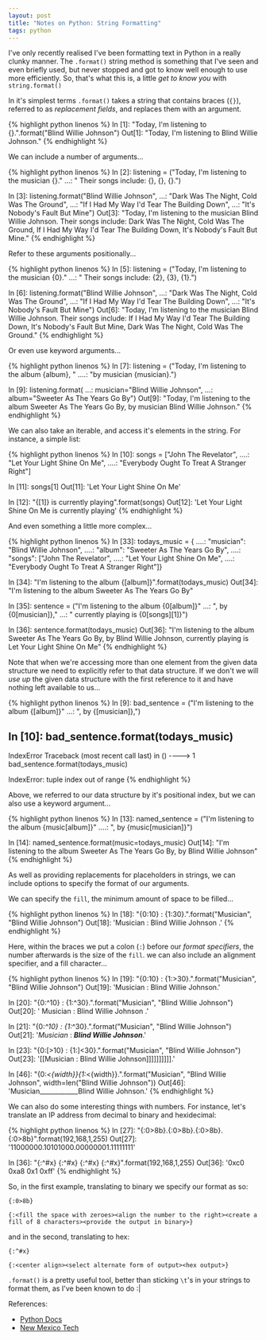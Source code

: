 ```yaml
---
layout: post
title: "Notes on Python: String Formatting"
tags: python
---
```


I've only recently realised I've been formatting text in Python in a really clunky manner.  The `.format()` string method is something that I've seen and even briefly used, but never stopped and got to know well enough to use more efficiently.
So, that's what this is, a little *get to know you* with `string.format()`

<!--more-->

In it's simplest terms `.format()` takes a string that contains braces (`{}`), referred to as *replacement fields*, and replaces them with an argument.

{% highlight python linenos %}
In [1]: "Today, I'm listening to {}.".format("Blind Willie Johnson")
Out[1]: "Today, I'm listening to Blind Willie Johnson."
{% endhighlight %}

We can include a number of arguments...

{% highlight python linenos %}
In [2]: listening = ("Today, I'm listening to the musician {}."
   ...: " Their songs include: {}, {}, {}.")

In [3]: listening.format("Blind Willie Johnson",
   ...: "Dark Was The Night, Cold Was The Ground",
   ...: "If I Had My Way I'd Tear The Building Down",
   ...: "It's Nobody's Fault But Mine")
Out[3]: "Today, I'm listening to the musician Blind Willie Johnson. Their songs include: Dark Was The Night, Cold Was The Ground, If I Had My Way I'd Tear The Building Down, It's Nobody's Fault But Mine."
{% endhighlight %}

Refer to these arguments positionally...

{% highlight python linenos %}
In [5]: listening = ("Today, I'm listening to the musician {0}."
   ...: " Their songs include: {2}, {3}, {1}.")

In [6]: listening.format("Blind Willie Johnson",
   ...: "Dark Was The Night, Cold Was The Ground",
   ...: "If I Had My Way I'd Tear The Building Down",
   ...: "It's Nobody's Fault But Mine")
Out[6]: "Today, I'm listening to the musician Blind Willie Johnson. Their songs include: If I Had My Way I'd Tear The Building Down, It's Nobody's Fault But Mine, Dark Was The Night, Cold Was The Ground."
{% endhighlight %}

Or even use keyword arguments...

{% highlight python linenos %}
In [7]: listening = ("Today, I'm listening to the album {album}, "
....: "by musician {musician}.")

In [9]: listening.format(
   ...: musician="Blind Willie Johnson",
   ...: album="Sweeter As The Years Go By")
Out[9]: "Today, I'm listening to the album Sweeter As The Years Go By, by musician Blind Willie Johnson."
{% endhighlight %}

We can also take an iterable, and access it's elements in the string.
For instance, a simple list:

{% highlight python linenos %}
In [10]: songs = ["John The Revelator",
   ....: "Let Your Light Shine On Me",
   ....: "Everybody Ought To Treat A Stranger Right"]

In [11]: songs[1]
Out[11]: 'Let Your Light Shine On Me'

In [12]: "{[1]} is currently playing".format(songs)
Out[12]: 'Let Your Light Shine On Me is currently playing'
{% endhighlight %}

And even something a little more complex...

{% highlight python linenos %}
In [33]: todays_music = {
   ....: "musician": "Blind Willie Johnson",
   ....: "album": "Sweeter As The Years Go By",
   ....: "songs": ["John The Revelator",
   ....: "Let Your Light Shine On Me",
   ....: "Everybody Ought To Treat A Stranger Right"]}

In [34]: "I'm listening to the album {[album]}".format(todays_music)
Out[34]: "I'm listening to the album Sweeter As The Years Go By"

In [35]: sentence = ("I'm listening to the album {0[album]}"
   ...: ", by {0[musician]},"
   ...: " currently playing is {0[songs][1]}")

In [36]: sentence.format(todays_music)
Out[36]: "I'm listening to the album Sweeter As The Years Go By, by Blind Willie Johnson, currently playing is Let Your Light Shine On Me"
{% endhighlight %}

Note that when we're accessing more than one element from the given data structure we need to explicitly refer to that data structure. If we don't we will *use up* the given data structure with the first reference to it and have nothing left available to us...

{% highlight python linenos %}
In [9]: bad_sentence = ("I'm listening to the album {[album]}"
   ...: ", by {[musician]},")

In [10]: bad_sentence.format(todays_music)
---------------------------------------------------------------------------
IndexError                                Traceback (most recent call last)
<ipython-input-10-3c99705a5b66> in <module>()
----> 1 bad_sentence.format(todays_music)

IndexError: tuple index out of range
{% endhighlight %}

Above, we referred to our data structure by it's positional index, but we can also use a keyword argument...

{% highlight python linenos %}
In [13]: named_sentence = ("I'm listening to the album {music[album]}"
   ....: ", by {music[musician]}")

In [14]: named_sentence.format(music=todays_music)
Out[14]: "I'm listening to the album Sweeter As The Years Go By, by Blind Willie Johnson"
{% endhighlight %}

As well as providing replacements for placeholders in strings, we can include options to specify the format of our arguments.

We can specify the `fill`, the minimum amount of space to be filled...

{% highlight python linenos %}
In [18]: "{0:10} : {1:30}.".format("Musician", "Blind Willie Johnson")
Out[18]: 'Musician   : Blind Willie Johnson          .'
{% endhighlight %}

Here, within the braces we put a colon (`:`) before our *format specifiers*, the number afterwards is the size of the `fill`.
we can also include an alignment specifier, and a fill character...

{% highlight python linenos %}
In [19]: "{0:10} : {1:>30}.".format("Musician", "Blind Willie Johnson")
Out[19]: 'Musician   :           Blind Willie Johnson.'

In [20]: "{0:^10} : {1:^30}.".format("Musician", "Blind Willie Johnson")
Out[20]: ' Musician  :      Blind Willie Johnson     .'

In [21]: "{0:_^10} : {1:_^30}.".format("Musician", "Blind Willie Johnson")
Out[21]: '_Musician_ : _____Blind Willie Johnson_____.'

In [23]: "{0:[>10} : {1:]<30}.".format("Musician", "Blind Willie Johnson")
Out[23]: '[[Musician : Blind Willie Johnson]]]]]]]]]].'

In [46]: "{0:_<{width}}{1:_<{width}}.".format("Musician", "Blind Willie Johnson", width=len("Blind Willie Johnson"))
Out[46]: 'Musician____________Blind Willie Johnson.'
{% endhighlight %}

We can also do some interesting things with numbers.
For instance, let's translate an IP address from decimal to binary and hexidecimal:

{% highlight python linenos %}
In [27]: "{:0>8b}.{:0>8b}.{:0>8b}.{:0>8b}".format(192,168,1,255)
Out[27]: '11000000.10101000.00000001.11111111'

In [36]: "{:^#x} {:^#x} {:^#x} {:^#x}".format(192,168,1,255)
Out[36]: '0xc0 0xa8 0x1 0xff'
{% endhighlight %}

So, in the first example, translating to binary we specify our format as so:

`{:0>8b}`

`{:<fill the space with zeroes><align the number to the right><create a fill of 8 characters><provide the output in binary>}`

and in the second, translating to hex:

`{:^#x}`

`{:<center align><select alternate form of output><hex output>}`

`.format()` is a pretty useful tool, better than sticking `\t`'s in your strings to format them, as I've been known to do :|

References:

- [Python Docs](https://docs.python.org/2/library/string.html#format-specification-mini-language)
- [New Mexico Tech](http://infohost.nmt.edu/tcc/help/pubs/python/web/new-str-format.html)

